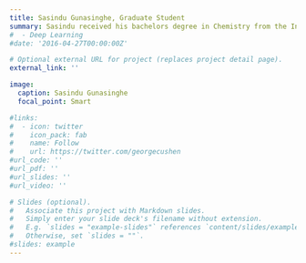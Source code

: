 ```yaml
---
title: Sasindu Gunasinghe, Graduate Student
summary: Sasindu received his bachelors degree in Chemistry from the Institute of Chemistry Ceylon in Sri Lanka. His research will focus on the role of epigenetics in cell differentiation and disease states.
#  - Deep Learning
#date: '2016-04-27T00:00:00Z'

# Optional external URL for project (replaces project detail page).
external_link: ''

image: 
  caption: Sasindu Gunasinghe
  focal_point: Smart

#links:
#  - icon: twitter
#    icon_pack: fab
#    name: Follow
#    url: https://twitter.com/georgecushen
#url_code: ''
#url_pdf: ''
#url_slides: ''
#url_video: ''

# Slides (optional).
#   Associate this project with Markdown slides.
#   Simply enter your slide deck's filename without extension.
#   E.g. `slides = "example-slides"` references `content/slides/example-slides.md`.
#   Otherwise, set `slides = ""`.
#slides: example
---
```


